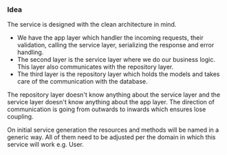 ### Idea

The service is designed with the clean architecture in mind.

- We have the app layer which handler the incoming requests, their validation, calling the service layer, serializing the response and error handling.
- The second layer is the service layer where we do our business logic. This layer also communicates with the repository layer.
- The third layer is the repository layer which holds the models and takes care of the communication with the database.

The repository layer doesn't know anything about the service layer and the service layer doesn't know anything about the app
layer. The direction of communication is going from outwards to inwards which ensures lose coupling.

On initial service generation the resources and methods will be named in a generic way. All of them need to be adjusted per
the domain in which this service will work e.g. User.
